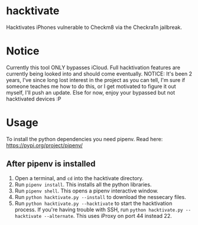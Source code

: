 # hacktivate
Hacktivates iPhones vulnerable to Checkm8 via the Checkra1n jailbreak.
# Notice
Currently this tool ONLY bypasses iCloud. Full hacktivation features are currently being looked into and should come eventually.
NOTICE: It's been 2 years, I've since long lost interest in the project as you can tell, I'm sure if someone teaches me how to do this, or I get motivated to figure it out myself, I'll push an update. Else for now, enjoy your bypassed but not hacktivated devices :P

# Usage
To install the python dependencies you need pipenv. Read here: https://pypi.org/project/pipenv/

## After pipenv is installed
1. Open a terminal, and `cd` into the hacktivate directory.
2. Run `pipenv install`. This installs all the python libraries.
3. Run `pipenv shell`. This opens a pipenv interactive window.
4. Run `python hacktivate.py --install` to download the nessecary files.
5. Run `python hacktivate.py --hacktivate` to start the hacktivation process. If you're having trouble with SSH, run `python hacktivate.py --hacktivate --alternate`. This uses iProxy on port 44 instead 22.
